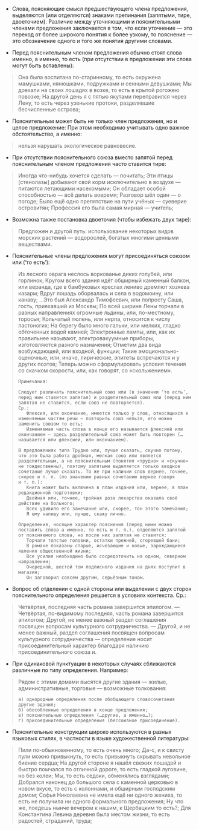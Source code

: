 - Слова, поясняющие смысл предшествующего члена предложения, выделяются (или отделяются) знаками препинания (запятыми, тире, двоеточием). Различие между уточняющими и пояснительными членами предложения заключается в том, что если уточнение — это переход от более широкого понятия к более узкому, то пояснение — это обозначение одного и того же понятия другими словами.

- Перед пояснительным членом предложения обычно стоят слова именно, а именно, то есть (при отсутствии в предложении эти слова могут быть вставлены):
> Она была воспитана по-старинному, то есть окружена мамушками, нянюшками, подружками и сенными девушками;
> Мы доехали на своих лошадях в возке, то есть в крытой рогожею повозке;
> На другой день я с пятью якутами переправился через Лену, то есть через узенькие протоки, разделявшие бесчисленные острова;

- Пояснительным может быть не только член предложения, но и целое предложение: При этом необходимо учитывать одно важное обстоятельство, а именно:
> нельзя нарушать экологическое равновесие.

- При отсутствии пояснительного союза вместо запятой перед пояснительным членом предложения часто ставится тире:
> Иногда что-нибудь хочется сделать — почитать;
> Эти птицы [стенолазы] добывают свой корм исключительно в воздухе — питаются летающими насекомыми;
> Он обладает особой способностью — всё делать вовремя;
> Разговор шёл один — о погоде;
> Было ещё одно препятствие на пути учёных — суеверие островитян;
> Профессия его была самая мирная — учитель;

- Возможна также постановка двоеточия (чтобы избежать двух тире):
> Предложен и другой путь: использование некоторых видов морских растений — водорослей, богатых многими ценными веществами.

- Пояснительные члены предложения могут присоединяться союзом или (‘то есть’):
> Из лесного оврага неслось воркованье диких голубей, или горлинок;
> Кругом всего здания идёт обширный каменный балкон, или веранда, где в бамбуковых креслах лениво дремлют хозяева казарм;
> Вдруг лошадь оборвалась и села в водомоину, или канаву;
> …Это был Александр Тимофеевич, или попросту Саша, гость, приехавший из Москвы;
> По всей ширине Лены торчали в разных направлениях огромные льдины, или, по-местному, торосья;
> Кольчатый тюлень, или нерпа, относится к числу ластоногих;
> На берегу было много гальки, или мелких, гладко обточенных водой камней;
> Электронные лампы, или, как их правильнее называют, электровакуумные приборы, изготовляются разного назначения;
> Отметим два вида возбуждающей, или входной, функции;
> Такие эмоционально-оценочные, или, иначе, лирические, эпитеты встречаются и у других поэтов;
> Теперь можно сформулировать условия течения со скачком скорости, или, как говорят, со «скольжением».
>
>     Примечания:
> 
>     Следует различать пояснительный союз или (в значении ‘то есть’, перед ним ставится запятая) и разделительный союз или (перед ним запятая не ставится, если союз не повторяется).
>     Ср.:
>        Флексия, или окончание, имеется только у слов, относящихся к изменяемым частям речи — повторить союз нельзя, его можно заменить союзом то есть;
>        Изменяемая часть слова в конце его называется флексией или окончанием — здесь разделительный союз может быть повторен (…называется или флексией, или окончанием).
>
>     В предложениях типа Трудно или, лучше сказать, скучно потому, что это была работа дробная, мелкая союз или является разделительным, а не пояснительным (понятия «трудно» и «скучно» не тождественны), поэтому запятыми выделяется только вводное сочетание лучше сказать. То же при наличии слов вернее, точнее, скорее и т. п. (по значению равных сочетанию вернее говоря и т. п.):
>        Книга может быть включена в план издания или, вернее, в план редакционной подготовки;
>        Двойная или, точнее, тройная доза лекарства оказала своё действие на больного;
>        Всех удивило его замечание или, скорее, тон этого замечания;
>        Я ему напишу или, лучше, скажу лично.
>
>     Определения, носящие характер пояснения (перед ними можно поставить слова а именно, то есть и т. п.), отделяются запятой от поясняемого слова, но после них запятая не ставится:
>        Торчали толстые головни, остатки прежней, сгоревшей бани;
>        В романе показаны старые, исчезающие и новые, зарождающиеся явления общественной жизни;
>        Все усилия необходимо было сосредоточить на одном, северном направлении;
>        Очередной, шестой том подписного издания на днях поступит в магазин;
>        Он заговорил совсем другим, серьёзным тоном.
>

- Вопрос об отделении с одной стороны или выделении с двух сторон пояснительного определения решается в условиях контекста. Ср.:
> Четвёртая, последняя часть романа завершится эпилогом. — Четвёртая, по-видимому последняя, часть романа завершится эпилогом;
> Другой, не менее важный раздел соглашения посвящен вопросам культурного сотрудничества. — Другой, и не менее важный, раздел соглашения посвящен вопросам культурного сотрудничества — определение носит присоединительный характер благодаря наличию присоединительного союза и.

- При одинаковой пунктуации в некоторых случаях сближаются различные по типу определения. Например:
> Рядом с этими домами высятся другие здания — жилые, административные, торговые — возможные толкования: 
>
>     а) однородные определения после обобщающего словосочетания другие здания;
>     б) обособленные определения в конце предложения;
>     в) пояснительные определения (…другие, а именно…);
>     г) присоединительные определения (бессоюзное присоединение).
>

- Пояснительные конструкции широко используются в разных языковых стилях, в частности в языке художественной литературы:
> Пили по-обыкновенному, то есть очень много;
> Да-с, и к свисту пули можно привыкнуть, то есть привыкнуть скрывать невольное биение сердца;
> На другой стороне я нашёл свежих лошадей и быстро помчался по отличной дороге, то есть гладкой луговине, но без колеи;
> Мы, то есть седоки, обменялись взглядами;
> Добрался наконец до большого села с каменной церковью в новом вкусе, то есть с колоннами, и обширным господским домом;
> Софья Николаевна не имела ещё ни одного жениха, то есть не получила ни одного формального предложения;
> Ну что же, поедешь нынче вечером к нашим, к Щербацким то есть?;
> Для Константина Левина деревня была местом жизни, то есть радостей, страданий, труда;
